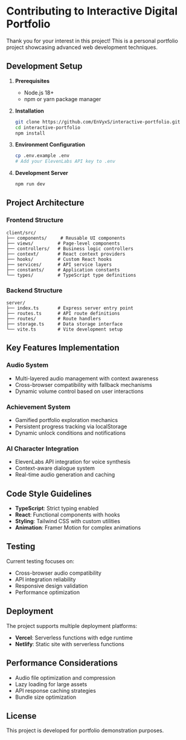 # Contributing to Interactive Digital Portfolio

Thank you for your interest in this project! This is a personal portfolio project showcasing advanced web development techniques.

## Development Setup

1. **Prerequisites**
   - Node.js 18+ 
   - npm or yarn package manager

2. **Installation**
   ```bash
   git clone https://github.com/EnVyxS/interactive-portfolio.git
   cd interactive-portfolio
   npm install
   ```

3. **Environment Configuration**
   ```bash
   cp .env.example .env
   # Add your ElevenLabs API key to .env
   ```

4. **Development Server**
   ```bash
   npm run dev
   ```

## Project Architecture

### Frontend Structure
```
client/src/
├── components/     # Reusable UI components
├── views/         # Page-level components
├── controllers/   # Business logic controllers
├── context/       # React context providers
├── hooks/         # Custom React hooks
├── services/      # API service layers
├── constants/     # Application constants
└── types/         # TypeScript type definitions
```

### Backend Structure
```
server/
├── index.ts       # Express server entry point
├── routes.ts      # API route definitions
├── routes/        # Route handlers
├── storage.ts     # Data storage interface
└── vite.ts        # Vite development setup
```

## Key Features Implementation

### Audio System
- Multi-layered audio management with context awareness
- Cross-browser compatibility with fallback mechanisms
- Dynamic volume control based on user interactions

### Achievement System
- Gamified portfolio exploration mechanics
- Persistent progress tracking via localStorage
- Dynamic unlock conditions and notifications

### AI Character Integration
- ElevenLabs API integration for voice synthesis
- Context-aware dialogue system
- Real-time audio generation and caching

## Code Style Guidelines

- **TypeScript**: Strict typing enabled
- **React**: Functional components with hooks
- **Styling**: Tailwind CSS with custom utilities
- **Animation**: Framer Motion for complex animations

## Testing

Current testing focuses on:
- Cross-browser audio compatibility
- API integration reliability
- Responsive design validation
- Performance optimization

## Deployment

The project supports multiple deployment platforms:
- **Vercel**: Serverless functions with edge runtime
- **Netlify**: Static site with serverless functions

## Performance Considerations

- Audio file optimization and compression
- Lazy loading for large assets
- API response caching strategies
- Bundle size optimization

## License

This project is developed for portfolio demonstration purposes.